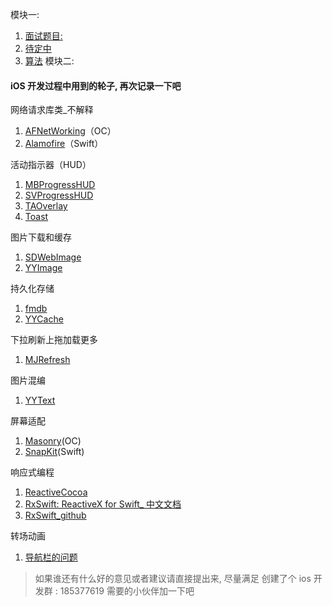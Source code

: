 模块一:
1. [面试题目:](https://github.com/wangergang/ThePublic/blob/master/DailyTasks/DailyTasks.md)
2. [待定中]()
3. [算法](https://github.com/wangergang/ThePublic/blob/master/DailyTasks/Algorithm.md)
模块二:
#### iOS 开发过程中用到的轮子, 再次记录一下吧

网络请求库类_不解释
1. [AFNetWorking](https://github.com/AFNetworking/AFNetworking)（OC）
2. [Alamofire](https://github.com/Alamofire/Alamofire)（Swift）

活动指示器（HUD）
1. [MBProgressHUD](https://github.com/jdg/MBProgressHUD)
2. [SVProgressHUD](https://github.com/SVProgressHUD/SVProgressHUD)
3. [TAOverlay](https://github.com/TaimurAyaz/TAOverlay)
4. [Toast](https://github.com/scalessec/Toast)

图片下载和缓存
1. [SDWebImage](https://link.jianshu.com/?t=https://github.com/rs/SDWebImage)
2. [YYImage](https://github.com/ibireme/YYImage)

持久化存储
1. [fmdb](https://github.com/ccgus/fmdb)
2. [YYCache](https://github.com/ibireme/YYCache)

下拉刷新上拖加载更多
1. [MJRefresh](https://github.com/CoderMJLee/MJRefresh)

图片混编
1. [YYText](https://link.jianshu.com/?t=https://github.com/ibireme/YYText)

屏幕适配
1. [Masonry](https://link.jianshu.com/?t=https://github.com/SnapKit/Masonry)(OC)
2. [SnapKit](https://github.com/SnapKit/SnapKit)(Swift)

响应式编程
1. [ReactiveCocoa](https://github.com/ReactiveCocoa/ReactiveCocoa)
2. [RxSwift: ReactiveX for Swift_ 中文文档](https://beeth0ven.github.io/RxSwift-Chinese-Documentation/)
3. [RxSwift_github](https://github.com/ReactiveX/RxSwift)

转场动画
1. [导航栏的问题](https://www.jianshu.com/p/31f177158c9e)


> 如果谁还有什么好的意见或者建议请直接提出来, 尽量满足
> 创建了个 ios 开发群 : 185377619 需要的小伙伴加一下吧

